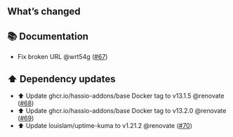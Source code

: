 ## What’s changed

## 📚 Documentation

- Fix broken URL @wrt54g ([#67](https://github.com/hassio-addons/addon-uptime-kuma/pull/67))

## ⬆️ Dependency updates

- ⬆️ Update ghcr.io/hassio-addons/base Docker tag to v13.1.5 @renovate ([#68](https://github.com/hassio-addons/addon-uptime-kuma/pull/68))
- ⬆️ Update ghcr.io/hassio-addons/base Docker tag to v13.2.0 @renovate ([#69](https://github.com/hassio-addons/addon-uptime-kuma/pull/69))
- ⬆️ Update louislam/uptime-kuma to v1.21.2 @renovate ([#70](https://github.com/hassio-addons/addon-uptime-kuma/pull/70))
